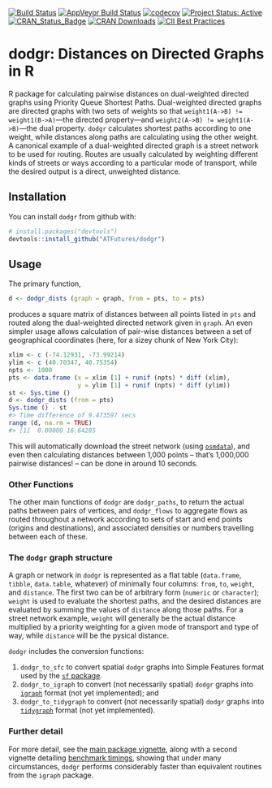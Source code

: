 <!-- README.md is generated from README.Rmd. Please edit that file -->
[![Build
Status](https://travis-ci.org/ATFutures/dodgr.svg)](https://travis-ci.org/ATFutures/dodgr)
[![AppVeyor Build
Status](https://ci.appveyor.com/api/projects/status/github/ATFutures/dodgr?branch=master&svg=true)](https://ci.appveyor.com/project/ATFutures/dodgr)
[![codecov](https://codecov.io/gh/ATFutures/dodgr/branch/master/graph/badge.svg)](https://codecov.io/gh/ATFutures/dodgr)
[![Project Status:
Active](http://www.repostatus.org/badges/latest/active.svg)](http://www.repostatus.org/#active)
[![CRAN\_Status\_Badge](http://www.r-pkg.org/badges/version/dodgr)](http://cran.r-project.org/web/packages/dodgr)
[![CRAN
Downloads](http://cranlogs.r-pkg.org/badges/grand-total/dodgr?color=orange)](http://cran.r-project.org/package=dodgr)
[![CII Best
Practices](https://bestpractices.coreinfrastructure.org/projects/1396/badge)](https://bestpractices.coreinfrastructure.org/projects/1396)

dodgr: Distances on Directed Graphs in R
========================================

R package for calculating pairwise distances on dual-weighted directed
graphs using Priority Queue Shortest Paths. Dual-weighted directed
graphs are directed graphs with two sets of weights so that
`weight1(A->B) != weight1(B->A)`—the directed property—and
`weight2(A->B) != weight1(A->B)`—the dual property. `dodgr` calculates
shortest paths according to one weight, while distances along paths are
calculating using the other weight. A canonical example of a
dual-weighted directed graph is a street network to be used for routing.
Routes are usually calculated by weighting different kinds of streets or
ways according to a particular mode of transport, while the desired
output is a direct, unweighted distance.

Installation
------------

You can install `dodgr` from github with:

``` r
# install.packages("devtools")
devtools::install_github("ATFutures/dodgr")
```

Usage
-----

The primary function,

``` r
d <- dodgr_dists (graph = graph, from = pts, to = pts)
```

produces a square matrix of distances between all points listed in `pts`
and routed along the dual-weighted directed network given in `graph`. An
even simpler usage allows calculation of pair-wise distances between a
set of geographical coordinates (here, for a sizey chunk of New York
City):

``` r
xlim <- c (-74.12931, -73.99214)
ylim <- c (40.70347, 40.75354)
npts <- 1000
pts <- data.frame (x = xlim [1] + runif (npts) * diff (xlim),
                   y = ylim [1] + runif (npts) * diff (ylim))
st <- Sys.time ()
d <- dodgr_dists (from = pts)
Sys.time () - st
#> Time difference of 9.473597 secs
range (d, na.rm = TRUE)
#> [1]  0.00000 16.64285
```

This will automatically download the street network (using
[`osmdata`](https://cran.r-project.org/package=osmdata)), and even then
calculating distances between 1,000 points – that’s 1,000,000 pairwise
distances! – can be done in around 10 seconds.

### Other Functions

The other main functions of `dodgr` are `dodgr_paths`, to return the
actual paths between pairs of vertices, and `dodgr_flows` to aggregate
flows as routed throughout a network according to sets of start and end
points (origins and destinations), and associated densities or numbers
travelling between each of these.

### The `dodgr` graph structure

A graph or network in `dodgr` is represented as a flat table
(`data.frame`, `tibble`, `data.table`, whatever) of minimally four
columns: `from`, `to`, `weight`, and `distance`. The first two can be of
arbitrary form (`numeric` or `character`); `weight` is used to evaluate
the shortest paths, and the desired distances are evaluated by summing
the values of `distance` along those paths. For a street network
example, `weight` will generally be the actual distance multiplied by a
priority weighting for a given mode of transport and type of way, while
`distance` will be the pysical distance.

`dodgr` includes the conversion functions:

1.  `dodgr_to_sfc` to convert spatial `dodgr` graphs into Simple
    Features format used by the [`sf`
    package](https://cran.r-project.org/package=sf).
2.  `dodgr_to_igraph` to convert (not necessarily spatial) `dodgr`
    graphs into [`igraph`](https://cran.r-project.org/package=igraph)
    format (not yet implemented); and
3.  `dodgr_to_tidygraph` to convert (not necessarily spatial) `dodgr`
    graphs into
    [`tidygraph`](https://cran.r-project.org/package=tidygraph) format
    (not yet implemented).

### Further detail

For more detail, see the [main package
vignette](https://github.com/ATFutures/dodgr/articles/dodgr.html), along
with a second vignette detailing [benchmark
timings](https://github.com/ATFutures/dodgr/articles/benchmark.html),
showing that under many circumstances, `dodgr` performs considerably
faster than equivalent routines from the `igraph` package.
